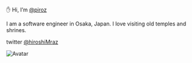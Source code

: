 ✋ Hi, I’m [@piroz](https://github.com/piroz)

I am a software engineer in Osaka, Japan. I love visiting old temples and shrines.

twitter [@hiroshiMraz](https://twitter.com/hiroshiMraz)

![Avatar](https://pbs.twimg.com/profile_images/1517775920005664768/5mLWPxMf_400x400.jpg#avatar)
